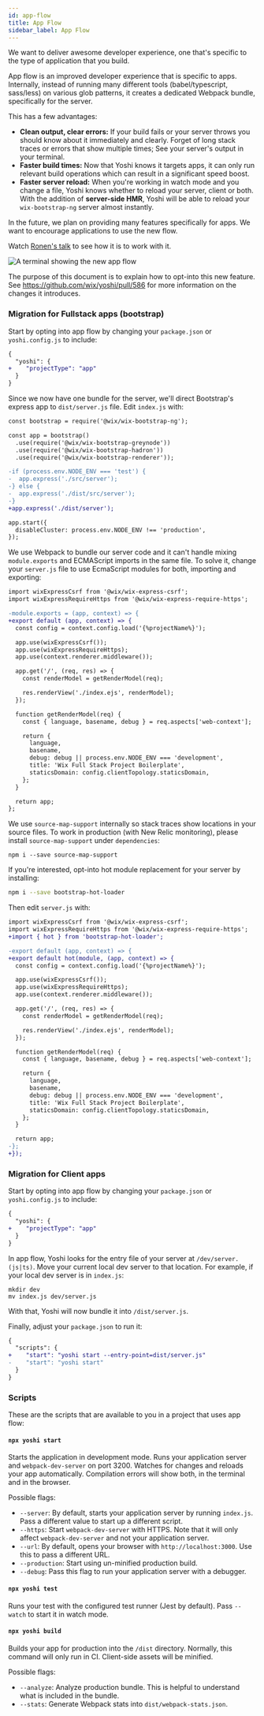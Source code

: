```yaml
---
id: app-flow
title: App Flow
sidebar_label: App Flow
---
```


We want to deliver awesome developer experience, one that's specific to the type of application that you build.

App flow is an improved developer experience that is specific to apps. Internally, instead of running many different tools (babel/typescript, sass/less) on various glob patterns, it creates a dedicated Webpack bundle, specifically for the server.

This has a few advantages:

- **Clean output, clear errors:** If your build fails or your server throws you should know about it immediately and clearly. Forget of long stack traces or errors that show multiple times; See your server's output in your terminal.
- **Faster build times:** Now that Yoshi knows it targets apps, it can only run relevant build operations which can result in a significant speed boost.
- **Faster server reload:** When you're working in watch mode and you change a file, Yoshi knows whether to reload your server, client or both. With the addition of **server-side HMR**, Yoshi will be able to reload your `wix-bootstrap-ng` server almost instantly.

In the future, we plan on providing many features specifically for apps. We want to encourage applications to use the new flow.

Watch [Ronen's talk](https://drive.google.com/file/d/1u05-l27kSY1l6YaSqScXNe2_Hp0V7gkh/view?t=17m58s) to see how it is to work with it.

![A terminal showing the new app flow](../assets/24-app-flow.png)

The purpose of this document is to explain how to opt-into this new feature. See https://github.com/wix/yoshi/pull/586 for more information on the changes it introduces.

### Migration for Fullstack apps (bootstrap)

Start by opting into app flow by changing your `package.json` or `yoshi.config.js` to include:

```diff
{
  "yoshi": {
+    "projectType": "app"
  }
}
```

Since we now have one bundle for the server, we'll direct Bootstrap's express app to `dist/server.js` file. Edit `index.js` with:

```diff
const bootstrap = require('@wix/wix-bootstrap-ng');

const app = bootstrap()
  .use(require('@wix/wix-bootstrap-greynode'))
  .use(require('@wix/wix-bootstrap-hadron'))
  .use(require('@wix/wix-bootstrap-renderer'));

-if (process.env.NODE_ENV === 'test') {
-  app.express('./src/server');
-} else {
-  app.express('./dist/src/server');
-}
+app.express('./dist/server');

app.start({
  disableCluster: process.env.NODE_ENV !== 'production',
});
```

We use Webpack to bundle our server code and it can't handle mixing `module.exports` and ECMAScript imports in the same file. To solve it, change your `server.js` file to use EcmaScript modules for both, importing and exporting:

```diff
import wixExpressCsrf from '@wix/wix-express-csrf';
import wixExpressRequireHttps from '@wix/wix-express-require-https';

-module.exports = (app, context) => {
+export default (app, context) => {
  const config = context.config.load('{%projectName%}');

  app.use(wixExpressCsrf());
  app.use(wixExpressRequireHttps);
  app.use(context.renderer.middleware());

  app.get('/', (req, res) => {
    const renderModel = getRenderModel(req);

    res.renderView('./index.ejs', renderModel);
  });

  function getRenderModel(req) {
    const { language, basename, debug } = req.aspects['web-context'];

    return {
      language,
      basename,
      debug: debug || process.env.NODE_ENV === 'development',
      title: 'Wix Full Stack Project Boilerplate',
      staticsDomain: config.clientTopology.staticsDomain,
    };
  }

  return app;
};
```

We use `source-map-support` internally so stack traces show locations in your source files. To work in production (with New Relic monitoring), please install `source-map-support` under `dependencies`:

```
npm i --save source-map-support
```

If you're interested, opt-into hot module replacement for your server by installing:

```sh
npm i --save bootstrap-hot-loader
```

Then edit `server.js` with:

```diff
import wixExpressCsrf from '@wix/wix-express-csrf';
import wixExpressRequireHttps from '@wix/wix-express-require-https';
+import { hot } from 'bootstrap-hot-loader';

-export default (app, context) => {
+export default hot(module, (app, context) => {
  const config = context.config.load('{%projectName%}');

  app.use(wixExpressCsrf());
  app.use(wixExpressRequireHttps);
  app.use(context.renderer.middleware());

  app.get('/', (req, res) => {
    const renderModel = getRenderModel(req);

    res.renderView('./index.ejs', renderModel);
  });

  function getRenderModel(req) {
    const { language, basename, debug } = req.aspects['web-context'];

    return {
      language,
      basename,
      debug: debug || process.env.NODE_ENV === 'development',
      title: 'Wix Full Stack Project Boilerplate',
      staticsDomain: config.clientTopology.staticsDomain,
    };
  }

  return app;
-};
+});
```

### Migration for Client apps

Start by opting into app flow by changing your `package.json` or `yoshi.config.js` to include:

```diff
{
  "yoshi": {
+    "projectType": "app"
  }
}
```

In app flow, Yoshi looks for the entry file of your server at `/dev/server.(js|ts)`. Move your current local dev server to that location. For example, if your local dev server is in `index.js`:

```
mkdir dev
mv index.js dev/server.js
```

With that, Yoshi will now bundle it into `/dist/server.js`.

Finally, adjust your `package.json` to run it:

```diff
{
  "scripts": {
+    "start": "yoshi start --entry-point=dist/server.js"
-    "start": "yoshi start"
  }
}
```

### Scripts

These are the scripts that are available to you in a project that uses app flow:

#### `npx yoshi start`

Starts the application in development mode. Runs your application server and `webpack-dev-server` on port 3200. Watches for changes and reloads your app automatically. Compilation errors will show both, in the terminal and in the browser.

Possible flags:

- `--server`: By default, starts your application server by running `index.js`. Pass a different value to start up a different script.
- `--https`: Start `webpack-dev-server` with HTTPS. Note that it will only affect `webpack-dev-server` and not your application server.
- `--url`: By default, opens your browser with `http://localhost:3000`. Use this to pass a different URL.
- `--production`: Start using un-minified production build.
- `--debug`: Pass this flag to run your application server with a debugger.

#### `npx yoshi test`

Runs your test with the configured test runner (Jest by default). Pass `--watch` to start it in watch mode.

#### `npx yoshi build`

Builds your app for production into the `/dist` directory. Normally, this command will only run in CI. Client-side assets will be minified.

Possible flags:

- `--analyze`: Analyze production bundle. This is helpful to understand what is included in the bundle.
- `--stats`: Generate Webpack stats into `dist/webpack-stats.json`.
